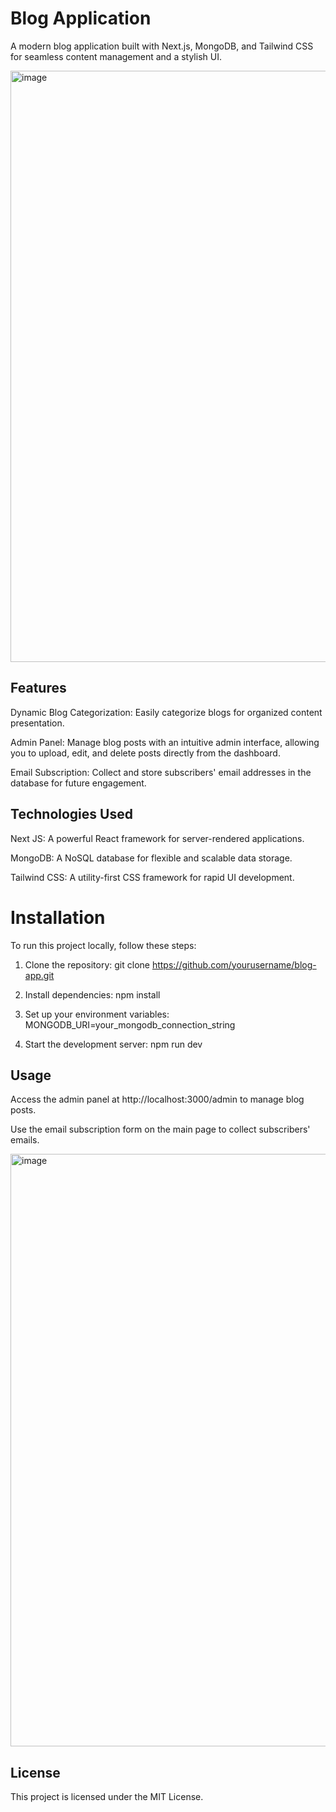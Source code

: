 # Blog Application

A modern blog application built with Next.js, MongoDB, and Tailwind CSS for seamless content management and a stylish UI.

<img width="946" alt="image" src="https://github.com/ArghaRoy10/Blog_App/assets/135490193/14f5220f-d735-44a0-ac5d-28c94453f52b">


## Features
Dynamic Blog Categorization: Easily categorize blogs for organized content presentation.

Admin Panel: Manage blog posts with an intuitive admin interface, allowing you to upload, edit, and delete posts directly from the dashboard.

Email Subscription: Collect and store subscribers' email addresses in the database for future engagement.

## Technologies Used
Next JS: A powerful React framework for server-rendered applications.

MongoDB: A NoSQL database for flexible and scalable data storage.

Tailwind CSS: A utility-first CSS framework for rapid UI development.

# Installation
To run this project locally, follow these steps:

1. Clone the repository: git clone https://github.com/yourusername/blog-app.git

2. Install dependencies: npm install

3. Set up your environment variables: MONGODB_URI=your_mongodb_connection_string

4. Start the development server: npm run dev

## Usage
Access the admin panel at http://localhost:3000/admin to manage blog posts.

Use the email subscription form on the main page to collect subscribers' emails.

<img width="948" alt="image" src="https://github.com/ArghaRoy10/Blog_App/assets/135490193/1101816e-1bbd-4f0f-859f-18fb7ae2421c">


## License
This project is licensed under the MIT License.


